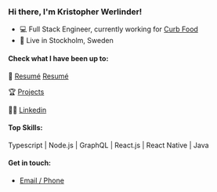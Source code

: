 ### Hi there, I'm Kristopher Werlinder!

- 💻 Full Stack Engineer, currently working for <a href="#" onclick='window.open("https://curbfood.com/");return false;'>Curb Food</a>
- 🏡 Live in Stockholm, Sweden

#### Check what I have been up to:

📕 <a href="#" onclick='window.open("resume.pdf");return false;'>Resumé</a> <a target="_blank" href="resume.pdf">Resumé</a>

🏆 <a target="_blank" href="https://werlinder.me/work.html">Projects</a>

🤵🏻 <a target="_blank" href="https://www.linkedin.com/in/kristopher-werlinder-a9b265192/">Linkedin</a>

#### Top Skills:

Typescript | Node.js | GraphQL | React.js | React Native | Java

#### Get in touch:

- <a target="_blank" href="https://werlinder.me/contact.html">Email / Phone</a>

<!--
**Christofferos/Christofferos** is a ✨ _special_ ✨ repository because its `README.md` (this file) appears on your GitHub profile.

Here are some ideas to get you started:

- 🔭 I’m currently working on ...
- 🌱 I’m currently learning ...
- 👯 I’m looking to collaborate on ...
- 🤔 I’m looking for help with ...
- 💬 Ask me about ...
- 📫 How to reach me: ...
- 😄 Pronouns: ...
- ⚡ Fun fact: ...
-->
